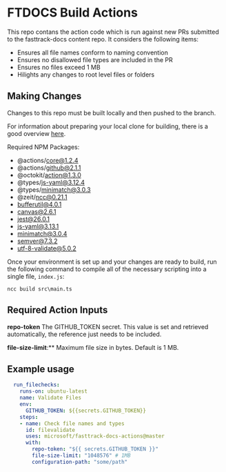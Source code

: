 # FTDOCS Build Actions

This repo contans the action code which is run against new PRs submitted to the fasttrack-docs content repo.
It considers the following items:

- Ensures all file names conform to naming convention
- Ensures no disallowed file types are included in the PR
- Ensures no files exceed 1 MB
- Hilights any changes to root level files or folders

## Making Changes

Changes to this repo must be built locally and then pushed to the branch.

For information about preparing your local clone for building, there
is a good overview [here](https://help.github.com/en/actions/creating-actions/creating-a-javascript-action).

Required NPM Packages:

- @actions/core@1.2.4
- @actions/github@2.1.1
- @octokit/action@1.3.0
- @types/js-yaml@3.12.4
- @types/minimatch@3.0.3
- @zeit/ncc@0.21.1
- bufferutil@4.0.1
- canvas@2.6.1
- jest@26.0.1
- js-yaml@3.13.1
- minimatch@3.0.4
- semver@7.3.2
- utf-8-validate@5.0.2

Once your environment is set up and your changes are ready to build, run the following command
to compile all of the necessary scripting into a single file, `index.js`:

`ncc build src\main.ts`

## Required Action Inputs

**repo-token**
The GITHUB_TOKEN secret. This value is set and retrieved automatically, the reference just needs to be included.

**file-size-limit**:**
Maximum file size in bytes. Default is 1 MB.

## Example usage

``` yml
  run_filechecks:
    runs-on: ubuntu-latest
    name: Validate Files
    env:
      GITHUB_TOKEN: ${{secrets.GITHUB_TOKEN}}
    steps:
    - name: Check file names and types
      id: filevalidate
      uses: microsoft/fasttrack-docs-actions@master
      with:
        repo-token: "${{ secrets.GITHUB_TOKEN }}"
        file-size-limit: "1048576" # 1MB
        configuration-path: "some/path"
```
